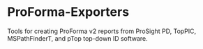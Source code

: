 # ProForma-Exporters
Tools for creating ProForma v2 reports from ProSight PD, TopPIC, MSPathFinderT, and pTop top-down ID software.
